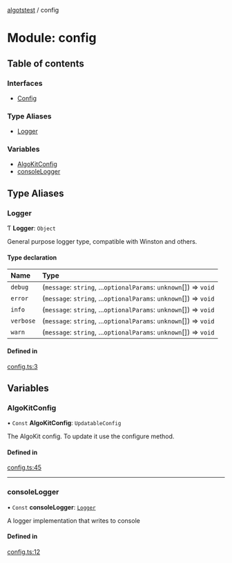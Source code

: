 [algotstest](../README.md) / config

# Module: config

## Table of contents

### Interfaces

- [Config](../interfaces/config.Config.md)

### Type Aliases

- [Logger](config.md#logger)

### Variables

- [AlgoKitConfig](config.md#algokitconfig)
- [consoleLogger](config.md#consolelogger)

## Type Aliases

### Logger

Ƭ **Logger**: `Object`

General purpose logger type, compatible with Winston and others.

#### Type declaration

| Name | Type |
| :------ | :------ |
| `debug` | (`message`: `string`, ...`optionalParams`: `unknown`[]) => `void` |
| `error` | (`message`: `string`, ...`optionalParams`: `unknown`[]) => `void` |
| `info` | (`message`: `string`, ...`optionalParams`: `unknown`[]) => `void` |
| `verbose` | (`message`: `string`, ...`optionalParams`: `unknown`[]) => `void` |
| `warn` | (`message`: `string`, ...`optionalParams`: `unknown`[]) => `void` |

#### Defined in

[config.ts:3](https://github.com/algorandfoundation/algokit-utils-ts/blob/b75e3eb/src/config.ts#L3)

## Variables

### AlgoKitConfig

• `Const` **AlgoKitConfig**: `UpdatableConfig`

The AlgoKit config. To update it use the configure method.

#### Defined in

[config.ts:45](https://github.com/algorandfoundation/algokit-utils-ts/blob/b75e3eb/src/config.ts#L45)

___

### consoleLogger

• `Const` **consoleLogger**: [`Logger`](config.md#logger)

A logger implementation that writes to console

#### Defined in

[config.ts:12](https://github.com/algorandfoundation/algokit-utils-ts/blob/b75e3eb/src/config.ts#L12)
